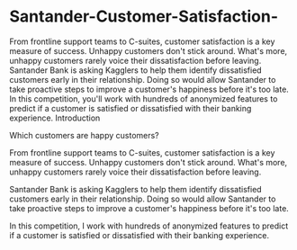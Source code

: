 # Santander-Customer-Satisfaction-
From frontline support teams to C-suites, customer satisfaction is a key measure of success. Unhappy customers don't stick around. What's more, unhappy customers rarely voice their dissatisfaction before leaving.  Santander Bank is asking Kagglers to help them identify dissatisfied customers early in their relationship. Doing so would allow Santander to take proactive steps to improve a customer's happiness before it's too late.  In this competition, you'll work with hundreds of anonymized features to predict if a customer is satisfied or dissatisfied with their banking experience.
Introduction

Which customers are happy customers?

From frontline support teams to C-suites, customer satisfaction is a key measure of success. Unhappy customers don't stick around. What's more, unhappy customers rarely voice their dissatisfaction before leaving.

Santander Bank is asking Kagglers to help them identify dissatisfied customers early in their relationship. Doing so would allow Santander to take proactive steps to improve a customer's happiness before it's too late.

In this competition, I work with hundreds of anonymized features to predict if a customer is satisfied or dissatisfied with their banking experience.

